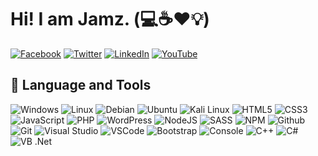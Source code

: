 # Hi! I am Jamz.  (:computer::coffee::heart::bulb:)

[![Facebook](https://img.shields.io/badge/facebook-%231877F2.svg?&style=for-the-badge&logo=facebook&logoColor=white)](https://facebook.com/lamerock)
[![Twitter](https://img.shields.io/badge/twitter-%231DA1F2.svg?&style=for-the-badge&logo=twitter&logoColor=white)](https://twitter.com/RealLameRock)
[![LinkedIn](https://img.shields.io/badge/linkedin-%230077B5.svg?&style=for-the-badge&logo=linkedin&logoColor=white)](https://linkedin.com/in/gjpaglingayen)
[![YouTube](https://img.shields.io/badge/youtube-%23FF0000.svg?&style=for-the-badge&logo=youtube&logoColor=white)](https://www.youtube.com/channel/UCMYl6bHuleTL3rgslygkcGg)

## :wrench: Language and Tools

![Windows](https://img.icons8.com/color/30/windows-10.png)
![Linux](https://img.icons8.com/color/30/linux.png)
![Debian](https://img.icons8.com/color/30/debian.png)
![Ubuntu](https://img.icons8.com/color/30/ubuntu--v1.png)
![Kali Linux](https://img.icons8.com/color/30/kali-linux.png)
![HTML5](https://img.icons8.com/color/30/html-5.png)
![CSS3](https://img.icons8.com/color/30/css3.png)
![JavaScript](https://img.icons8.com/color/30/javascript.png)
![PHP](https://img.icons8.com/color/30/php.png)
![WordPress](https://img.icons8.com/color/30/wordpress.png)
![NodeJS](https://img.icons8.com/color/30/nodejs.png)
![SASS](https://img.icons8.com/color/30/sass.png)
![NPM](https://img.icons8.com/color/30/npm.png)
![Github](https://img.icons8.com/material-outlined/30/github.png)
![Git](https://img.icons8.com/color/30/git.png)
![Visual Studio](https://img.icons8.com/color/30/visual-studio-2019)
![VSCode](https://img.icons8.com/color/30/visual-studio-code-2019.png)
![Bootstrap](https://img.icons8.com/color/30/bootstrap.png)
![Console](https://img.icons8.com/color/30/console.png)
![C++](https://img.icons8.com/color/30/c-plus-plus-logo.png)
![C#](https://img.icons8.com/color/30/c-sharp-logo-2.png)
![VB .Net](https://img.icons8.com/color/30/vb.png)
<!--
**lamerock/lamerock** is a ✨ _special_ ✨ repository because its `README.md` (this file) appears on your GitHub profile.

Here are some ideas to get you started:

- 🔭 I’m currently working on ...
- 🌱 I’m currently learning ...
- 👯 I’m looking to collaborate on ...
- 🤔 I’m looking for help with ...
- 💬 Ask me about ...
- 📫 How to reach me: ...
- 😄 Pronouns: ...
- ⚡ Fun fact: ...
![Flutter](https://img.icons8.com/color/30/flutter.png)
![ReactJS](https://img.icons8.com/color/30/react-native.png)
![AngularJS](https://img.icons8.com/color/30/angularjs.png)
![Bitbucket](https://img.icons8.com/color/30/bitbucket.png)
![Gitlab](https://img.icons8.com/color/30/gitlab.png)
-->
